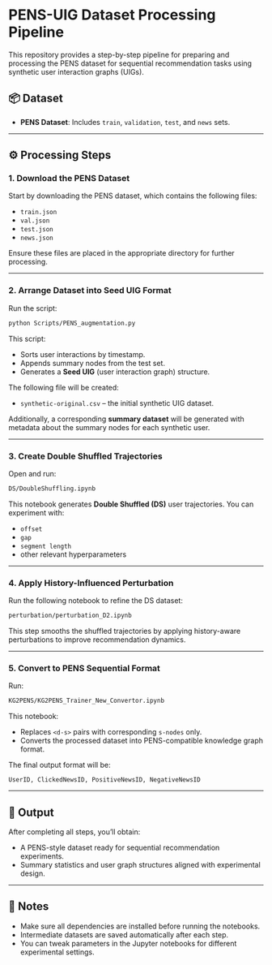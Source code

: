 # PENS-UIG Dataset Processing Pipeline

This repository provides a step-by-step pipeline for preparing and processing the PENS dataset for sequential recommendation tasks using synthetic user interaction graphs (UIGs).

## 📦 Dataset

* **PENS Dataset**: Includes `train`, `validation`, `test`, and `news` sets.

---

## ⚙️ Processing Steps

### 1. Download the PENS Dataset

Start by downloading the PENS dataset, which contains the following files:

* `train.json`
* `val.json`
* `test.json`
* `news.json`

Ensure these files are placed in the appropriate directory for further processing.

---

### 2. Arrange Dataset into Seed UIG Format

Run the script:

```bash
python Scripts/PENS_augmentation.py
```

This script:

* Sorts user interactions by timestamp.
* Appends summary nodes from the test set.
* Generates a **Seed UIG** (user interaction graph) structure.

The following file will be created:

* `synthetic-original.csv` – the initial synthetic UIG dataset.

Additionally, a corresponding **summary dataset** will be generated with metadata about the summary nodes for each synthetic user.

---

### 3. Create Double Shuffled Trajectories

Open and run:

```bash
DS/DoubleShuffling.ipynb
```

This notebook generates **Double Shuffled (DS)** user trajectories. You can experiment with:

* `offset`
* `gap`
* `segment length`
* other relevant hyperparameters

---

### 4. Apply History-Influenced Perturbation

Run the following notebook to refine the DS dataset:

```bash
perturbation/perturbation_D2.ipynb
```

This step smooths the shuffled trajectories by applying history-aware perturbations to improve recommendation dynamics.

---

### 5. Convert to PENS Sequential Format

Run:

```bash
KG2PENS/KG2PENS_Trainer_New_Convertor.ipynb
```

This notebook:

* Replaces `<d-s>` pairs with corresponding `s-nodes` only.
* Converts the processed dataset into PENS-compatible knowledge graph format.

The final output format will be:

```
UserID, ClickedNewsID, PositiveNewsID, NegativeNewsID
```

---

## 📁 Output

After completing all steps, you’ll obtain:

* A PENS-style dataset ready for sequential recommendation experiments.
* Summary statistics and user graph structures aligned with experimental design.

---

## 📌 Notes

* Make sure all dependencies are installed before running the notebooks.
* Intermediate datasets are saved automatically after each step.
* You can tweak parameters in the Jupyter notebooks for different experimental settings.
